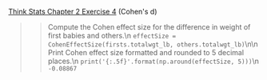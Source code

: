 [Think Stats Chapter 2 Exercise 4](http://greenteapress.com/thinkstats2/html/thinkstats2003.html#toc24) (Cohen's d)

> > Compute the Cohen effect size for the difference in weight of first babies and others.\n 
`effectSize = CohenEffectSize(firsts.totalwgt_lb, others.totalwgt_lb)`\n\n
Print Cohen effect size formatted and rounded to 5 decimal places.\n
`print('{:.5f}'.format(np.around(effectSize, 5)))`\n
`-0.08867`
